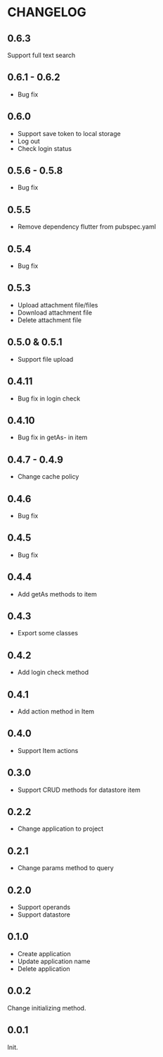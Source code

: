 # CHANGELOG

## 0.6.3

Support full text search

## 0.6.1 - 0.6.2

- Bug fix

## 0.6.0

- Support save token to local storage
- Log out
- Check login status

## 0.5.6 - 0.5.8

- Bug fix

## 0.5.5

- Remove dependency flutter from pubspec.yaml

## 0.5.4

- Bug fix

## 0.5.3

- Upload attachment file/files
- Download attachment file
- Delete attachment file

## 0.5.0 & 0.5.1

- Support file upload

## 0.4.11

- Bug fix in login check

## 0.4.10

- Bug fix in getAs- in item

## 0.4.7 - 0.4.9

- Change cache policy

## 0.4.6

- Bug fix

## 0.4.5

- Bug fix

## 0.4.4

- Add getAs methods to item

## 0.4.3

- Export some classes

## 0.4.2

- Add login check method

## 0.4.1

- Add action method in Item

## 0.4.0

- Support Item actions

## 0.3.0

- Support CRUD methods for datastore item

## 0.2.2

- Change application to project

## 0.2.1

- Change params method to query

## 0.2.0

- Support operands
- Support datastore

## 0.1.0

- Create application
- Update application name
- Delete application

## 0.0.2

Change initializing method.

## 0.0.1

Init.
